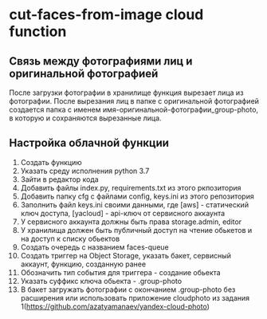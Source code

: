 # cut-faces-from-image cloud function

## Связь между фотографиями лиц и оригинальной фотографией

После загрузки фотографии в хранилище функция вырезает лица из фотографии. После вырезания лиц в папке с оригинальной фотографией создается папка с именем 
имя-оригинальной-фотографии_group-photo, в которую и сохраняются вырезанные лица. 

## Настройка облачной функции

1) Создать функцию
2) Указать среду исполнения python 3.7
3) Зайти в редактор кода
4) Добавить файлы index.py, requirements.txt из этого ркпозитория
5) Добавить папку cfg с файлами config, keys.ini из этого репозитория
6) Заполнить файл keys.ini своими данными, где [aws] - статический ключ доступа, [yacloud] - api-ключ от сервисного аккаунта
7) У сервисного аккаунта должны быть права storage.admin, editor
8) У хранилища должен быть публичный доступ на чтение обькетов и на доступ к списку обьектов
9) Создать очередь с названием faces-queue
10) Создать триггер на Object Storage, указать бакет, сервисный аккаунт, функцию, созданную ранее
11) Обозначить тип события для триггера - создание обьекта
12) Указать суффикс ключа обьекта - .group-photo
13) В бакет загружать фотографии с окончанием .group-photo без расширения или использовать приложение cloudphoto из задания 1(https://github.com/azatyamanaev/yandex-cloud-photo)
